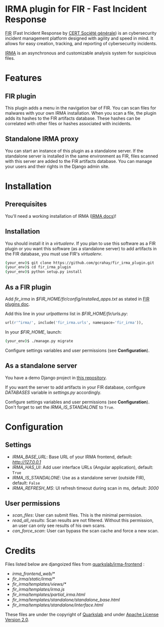 # IRMA plugin for FIR - Fast Incident Response

[FIR](https://github.com/certsocietegenerale/FIR) (Fast Incident Response by [CERT Société générale](https://cert.societegenerale.com/)) is an cybersecurity incident management platform designed with agility and speed in mind. It allows for easy creation, tracking, and reporting of cybersecurity incidents.

[IRMA](http://irma.quarkslab.com/) is an asynchronous and customizable analysis system for suspicious files. 

# Features

## FIR plugin

This plugin adds a menu in the navigation bar of FIR. You can scan files for malwares with your own IRMA installation.
When you scan a file, the plugin adds its hashes to the FIR artifacts database. These hashes can be correlated with other files or hashes associated with incidents.

## Standalone IRMA proxy

You can start an instance of this plugin as a standalone server. If the standalone server is installed in the same environment as FIR, files scanned with this server are added to the FIR artifacts database. You can manage your users and their rights in the Django admin site.

# Installation

## Prerequisites

You'll need a working installation of IRMA ([IRMA docs](https://irma.readthedocs.org/en/latest/index.html))!

## Installation

You should install it in a _virtualenv_. If you plan to use this software as a FIR plugin or you want this software (as a standalone server) to add artifacts in the FIR database, you must use FIR's _virtualenv_.

```bash
(your_env)$ git clone https://github.com/gcrahay/fir_irma_plugin.git
(your_env)$ cd fir_irma_plugin
(your_env)$ python setup.py install
```

## As a FIR plugin

Add *fir_irma* in *$FIR_HOME/fir/config/installed_apps.txt* as stated in [FIR plugins doc](https://github.com/certsocietegenerale/FIR/wiki/Plugins#installing-a-plugin).

Add this line in your *urlpatterns* list in *$FIR_HOME/fir/urls.py*:

```python
url(r'^irma/', include('fir_irma.urls', namespace='fir_irma')),

```

In your *$FIR_HOME*, launch:

```bash
(your_env)$ ./manage.py migrate
```

Configure settings variables and user permissions (see **Configuration**).

## As a standalone server

You have a demo Django project in [this repository](https://github.com/gcrahay/fir_irma_plugin/tree/master/standalone).

If you want the server to add artifacts in your FIR database, configure *DATABASES* variable in *settings.py* accordingly.

Configure settings variables and user permissions (see **Configuration**). Don't forget to set the *IRMA_IS_STANDALONE* to `True`.

# Configuration

## Settings

* *IRMA_BASE_URL*: Base URL of your IRMA frontend, default: *http://127.0.0.1*
* *IRMA_HAS_UI*: Add user interface URLs (Angular application), default: `True`
* *IRMA_IS_STANDALONE*: Use as a standalone server (outside FIR), default: `False`
* *IRMA_REFRESH_MS*: UI refresh timeout during scan in ms, default: *3000*

## User permissions

* *scan_files*: User can submit files. This is the minimal permission.
* *read_all_results*: Scan results are not filtered. Without this permission, an user can only see results of his own scans.
* *can_force_scan*: User can bypass the scan cache and force a new scan.

# Credits

Files listed below are djangoized files from [quarkslab/irma-frontend](https://github.com/quarkslab/irma-frontend) :

* _irma_frontend_web/*_
* _fir_irma/static/irma/*_
* _fir_irma/templates/views/*_
* _fir_irma/templates/irma.js_
* _fir_irma/templates/partial_irma.html_
* _fir_irma/templates/standalone/standalone_base.html_
* _fir_irma/templates/standalone/interface.html_

These files are under the copyright of [Quarkslab](http://www.quarkslab.com/) and under [Apache License Version 2.0](LICENSE).
